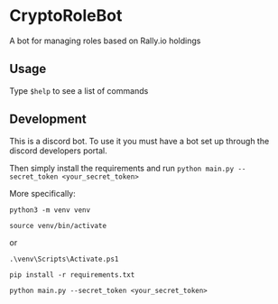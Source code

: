 # CryptoRoleBot 

A bot for managing roles based on Rally.io holdings

## Usage

Type `$help` to see a list of commands

## Development

This is a discord bot. To use it you must have a bot set up through
the discord developers portal.

Then simply install the requirements and run `python main.py --secret_token <your_secret_token>`

More specifically:

`python3 -m venv venv`

`source venv/bin/activate`

or 

`.\venv\Scripts\Activate.ps1`

`pip install -r requirements.txt`

`python main.py --secret_token <your_secret_token>`
